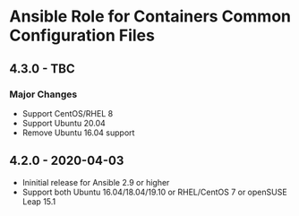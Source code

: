 # Ansible Role for Containers Common Configuration Files

## 4.3.0 - TBC

### Major Changes

  - Support CentOS/RHEL 8
  - Support Ubuntu 20.04
  - Remove Ubuntu 16.04 support

## 4.2.0 - 2020-04-03

  - Ininitial release for Ansible 2.9 or higher
  - Support both Ubuntu 16.04/18.04/19.10 or RHEL/CentOS 7 or openSUSE Leap 15.1
